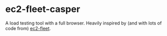ec2-fleet-casper
================

A load testing tool with a full browser. Heavily inspired by (and with lots of code from) [ec2-fleet](https://github.com/ashtuchkin/ec2-fleet).

